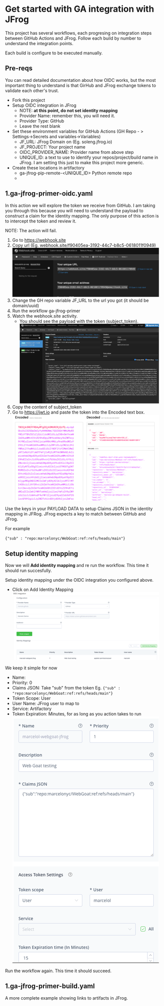 # Get started with GA integration with JFrog

This project has several workflows, each progresing on integration steps between GitHub Actions and JFrog. Follow each build by number to understand the integration points. 

Each build is configure to be executed manually.

## Pre-reqs
You can read detailed documentation about how OIDC works, but the most important thing to understand is that GirHub and JFrog exchange tokens to validate each other's trust. 

- Fork this project
- Setup OIDC integration in JFrog
    - NOTE: **at this point, do not set identity mapping**
    - Provider Name: remember this, you will need it.
    - Provider Type: GitHub
    - Leave the rest blank
- Set these environment variables for GitHub Actions (GH Repo - > Settings->Secrets and variables->Variables)
    - JF_URL:  JFrog Domain on (Eg. soleng.jfrog.io)
    - JF_PROJECT: Your project name
    - OIDC_PROVIDER_NAME: Provider name from above step 
    - UNIQUE_ID: a text to use to identify your repos/project/build name in JFrog. I am setting this just to make this project more generic. 
- Create these locations in artifactory
    - ga-jfrog-pip-remote-<UNIQUE_ID>  Python remote repo
    - 


## 1.ga-jfrog-primer-oidc.yaml
In this action we will explore the token we receive from GitHub. I am taking you through this because you will need to understand the payload to construct a claim for the identity mapping. The only purpose of this action is to intercept the token and review it. 

NOTE: The action will fail.

1. Go to https://webhook.site 
2. Copy url (Eg. webhook.site/f90405ea-3192-44c7-b8c5-0618011f0949)
![Image](assets/webhook-site-url.png)
3. Change the GH repo variable JF_URL to the url you got (it should be domain/uuid)
4. Run the workflow ga-jfrog-primer
5. Watch the webhook.site activity.
    - You should see the payload with the token (subject_token).
![Image](assets/webhook-site-payload.png)
6. Copy the content of subject_token
7. Go to https://jwt.io and paste the token into the Encoded text box.
![Image](assets/jwt-payload.png)

Use the keys in your PAYLOAD DATA to setup Claims JSON in the identity mapping in JFRog. JFrog expects a key to match between GitHub and JFrog.

For example

`{"sub" : "repo:marcelonyc/WebGoat:ref:refs/heads/main"}`

## Setup identity mapping
Now we will **Add identity mapping** and re run the workflow. This time it should run succesfully.

Setup identity mapping under the OIDC integration you configured above.

- Click on Add Identity Mapping
![Image](assets/add-identity-mapping.png)

We keep it simple for now
- Name: <Anything>
- Priority: 0
- Claims JSON: Take "sub" from the token
Eg. `{"sub" : "repo:marcelonyc/WebGoat:ref:refs/heads/main"}`
- Token Scope: User
- User Name: JFrog user to map to
- Service: Artifactory
- Token Expiration: Minutes, for as long as you action takes to run 
![Image](assets/identity-mapping.png)

Run the workflow again. This time it should succeed.


## 1.ga-jfrog-primer-build.yaml
A more complete example showing links to artifacts in JFrog.








